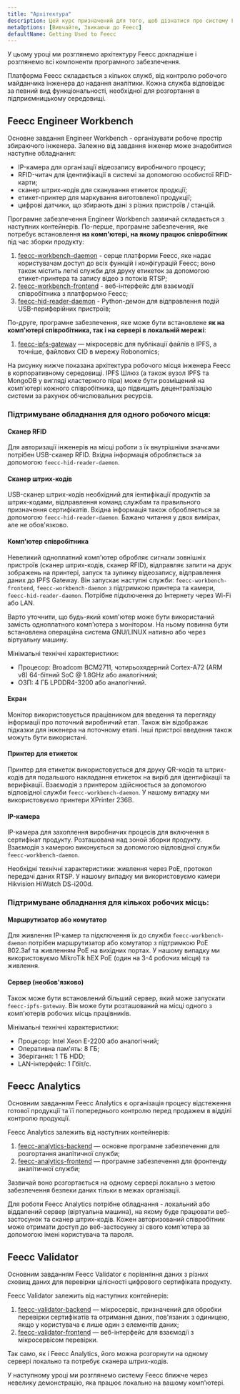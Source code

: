 ```yaml
---
title: "Архітектура"
description: Цей курс призначений для того, щоб дізнатися про систему Feecc та всі її компоненти.
metaOptions: [Вивчайте, Звикаючи до Feecc]
defaultName: Getting Used to Feecc
---
```


<RoboAcademyText fWeight="500">
У цьому уроці ми розглянемо архітектуру Feecc докладніше і розглянемо всі компоненти програмного забезпечення.
</RoboAcademyText>

Платформа Feecc складається з кількох служб, від контролю робочого майданчика інженера до надання аналітики. Кожна служба відповідає за певний вид функціональності, необхідної для розгортання в підприємницькому середовищі.

## Feecc Engineer Workbench

Основне завдання Engineer Workbench - організувати робоче простір збираючого інженера. Залежно від завдання інженер може знадобитися наступне обладнання:

- IP-камера для організації відеозапису виробничого процесу;
- RFID-читач для ідентифікації в системі за допомогою особистої RFID-карти;
- сканер штрих-кодів для сканування етикеток продкції;
- етикет-принтер для маркування виготовленої продукції;
- цифрові датчики, що збирають дані з різних пристроїв / станцій.

Програмне забезпечення Engineer Workbench зазвичай складається з наступних контейнерів. По-перше, програмне забезпечення, яке потребує встановлення **на комп'ютері, на якому працює співробітник** під час зборки продукту:

1. [feecc-workbench-daemon](https://github.com/Multi-Agent-io/feecc-workbench-daemon) - серце платформи Feecc, яке надає користувачам доступ до всіх функцій і конфігурацій Feecc; воно також містить легкі служби для друку етикеток за допомогою етикет-принтера та запису відео з потоків RTSP;
2. [feecc-workbench-frontend](https://github.com/Multi-Agent-io/feecc-workbench-frontend) - веб-інтерфейс для взаємодії співробітника з платформою Feecc;
3. [feecc-hid-reader-daemon](https://github.com/Multi-Agent-io/feecc-hid-reader-daemon) - Python-демон для відправлення подій USB-периферійних пристроїв;

По-друге, програмне забезпечення, яке може бути встановлене **як на комп'ютері співробітника, так і на сервері в локальній мережі**:

1. [feecc-ipfs-gateway](https://github.com/Multi-Agent-io/feecc-ipfs-gateway) — мікросервіс для публікації файлів в IPFS, а точніше, файлових CID в мережу Robonomics;

На рисунку нижче показана архітектура робочого місця інженера Feecc в корпоративному середовищі. IPFS Шлюз (а також вузол IPFS та MongoDB у вигляді кластерного піра) може бути розміщений на комп'ютері кожного співробітника, що підвищить децентралізацію системи за рахунок обчислювальних ресурсів.

<LessonImages src="feecc-course/feecc_global_hardware.png" alt="an architecture of Feecc"/>

### Підтримуване обладнання для одного робочого місця:

#### Сканер RFID

Для авторизації інженерів на місці роботи з їх внутрішніми значками потрібен USB-сканер RFID. Вхідна інформація обробляється за допомогою `feecc-hid-reader-daemon`.

#### Сканер штрих-кодів

USB-сканер штрих-кодів необхідний для іентифікації продуктів за штрих-кодами, відправлення команд службам та правильного призначення сертифікатів. Вхідна інформація також обробляється за допомогою `feecc-hid-reader-daemon`. Бажано читання у двох вимірах, але не обов'язково.

#### Комп'ютер співробітника

Невеликий одноплатний комп'ютер обробляє сигнали зовнішніх пристроїв (сканер штрих-кодів, сканер RFID), відправляє запити на друк зображень на принтері, запуск та зупинку відеозапису, відправлення даних до IPFS Gateway. Він запускає наступні служби: `feecc-workbench-frontend`, `feecc-workbench-daemon` з підтримкою принтера та камери, `feecc-hid-reader-daemon`. Потрібне підключення до Інтернету через Wi-Fi або LAN.
    
Варто уточнити, що будь-який комп'ютер може бути використаний замість одноплатного комп'ютера з монітором. На ньому повинна бути встановлена операційна система GNU/LINUX нативно або через віртуальну машину.
    
Мінімальні технічні характеристики:
    
- Процесор: Broadcom BCM2711, чотирьохядерний Cortex-A72 (ARM v8) 64-бітний SoC @ 1.8GHz або аналогічний;
- ОЗП: 4 ГБ LPDDR4-3200 або аналогічний.

#### Екран

Монітор використовується працівником для введення та перегляду інформації про поточний виробничий етап. Також він відображає підказки для інженера на поточному етапі. Інші пристрої введення також можуть бути використані.

#### Принтер для етикеток

Принтер для етикеток використовується для друку QR-кодів та штрих-кодів для подальшого накладання етикеток на виріб для ідентифікації та верифікації. Взаємодія з принтером здійснюється за допомогою відповідної служби `feecc-workbench-daemon`. У нашому випадку ми використовуємо принтери XPrinter 236B.

#### IP-камера

IP-камера для захоплення виробничих процесів для включення в сертифікат продукту. Розташована над зоной зборки продукту. Взаємодія з камерою виконується за допомогою відповідної служби `feecc-workbench-daemon`.

Необхідні технічні характеристики: живлення через PoE, протокол передачі даних RTSP. У нашому випадку ми використовуємо камери Hikvision HiWatch DS-i200d.

### Підтримуване обладнання для кількох робочих місць:

#### Маршрутизатор або комутатор

Для живлення IP-камер та підключення їх до служби `feecc-workbench-daemon` потрібен маршрутизатор або комутатор з підтримкою PoE 802.3af та живленням PoE на вихідних портах. У нашому випадку ми використовуємо MikroTik hEX PoE (один на 3-4 робочих місця) та живлення.

#### Сервер (необов'язково)

Також може бути встановлений більший сервер, який може запускати `feecc-ipfs-gateway`. Він може бути розташований на місці одного з комп'ютерів робочих місць працівників. 

Мінімальні технічні характеристики: 

- Процесор: Intel Xeon E-2200 або аналогічний;
- Оперативна пам'ять: 8 ГБ;
- Зберігання: 1 ТБ HDD;
- LAN-інтерфейс: 1 Гбіт/с.

## Feecc Analytics

Основним завданням Feecc Analytics є організація процесу відстеження готової продукції та її попереднього контролю перед продажем в відділі контролю продукції.

Feecc Analytics залежить від наступних контейнерів:

1. [feecc-analytics-backend](https://github.com/Multi-Agent-io/feecc-analytics-backend) — основне програмне забезпечення для розгортання аналітичної служби;
2. [feecc-analytics-frontend](https://github.com/Multi-Agent-io/feecc-analytics-frontend) — програмне забезпечення для фронтенду аналітичної служби;

Зазвичай воно розгортається на одному сервері локально з метою забезпечення безпеки даних тільки в межах організації.

Для роботи Feecc Analytics потрібне обладнання - локальний або віддалений сервер (віртуальна машина), на якому буде працювати веб-застосунок та сканер штрих-кодів. Кожен авторизований співробітник може отримати доступ до веб-застосунку зі свого комп'ютера за допомогою імені користувача та пароля.

## Feecc Validator

Основним завданням Feecc Validator є порівняння даних з різних сховищ даних для перевірки цілісності цифрового сертифіката продукту.

Feecc Validator залежить від наступних контейнерів:

1. [feecc-validator-backend](https://github.com/Multi-Agent-io/feecc-validator-backend) — мікросервіс, призначений для обробки перевірки сертифікатів та отримання даних, пов'язаних з одиницею, якщо у користувача є лише один з елементів даних;
2. [feecc-validator-frontend](https://github.com/Multi-Agent-io/feecc-validator-frontend) — веб-інтерфейс для взаємодії з мікросервісом перевірки.

Так само, як і Feecc Analytics, його можна розгорнути на одному сервері локально та потребує сканера штрих-кодів.

<RoboAcademyText fWeight="500">
У наступному уроці ми розглянемо систему Feecc ближче через невелику демонстрацію, яка працює локально на вашому комп'ютері.
</RoboAcademyText>